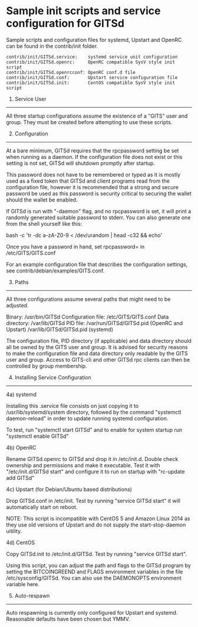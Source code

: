 Sample init scripts and service configuration for GITSd
==========================================================

Sample scripts and configuration files for systemd, Upstart and OpenRC
can be found in the contrib/init folder.

    contrib/init/GITSd.service:    systemd service unit configuration
    contrib/init/GITSd.openrc:     OpenRC compatible SysV style init script
    contrib/init/GITSd.openrcconf: OpenRC conf.d file
    contrib/init/GITSd.conf:       Upstart service configuration file
    contrib/init/GITSd.init:       CentOS compatible SysV style init script

1. Service User
---------------------------------

All three startup configurations assume the existence of a "GITS" user
and group.  They must be created before attempting to use these scripts.

2. Configuration
---------------------------------

At a bare minimum, GITSd requires that the rpcpassword setting be set
when running as a daemon.  If the configuration file does not exist or this
setting is not set, GITSd will shutdown promptly after startup.

This password does not have to be remembered or typed as it is mostly used
as a fixed token that GITSd and client programs read from the configuration
file, however it is recommended that a strong and secure password be used
as this password is security critical to securing the wallet should the
wallet be enabled.

If GITSd is run with "-daemon" flag, and no rpcpassword is set, it will
print a randomly generated suitable password to stderr.  You can also
generate one from the shell yourself like this:

bash -c 'tr -dc a-zA-Z0-9 < /dev/urandom | head -c32 && echo'

Once you have a password in hand, set rpcpassword= in /etc/GITS/GITS.conf

For an example configuration file that describes the configuration settings,
see contrib/debian/examples/GITS.conf.

3. Paths
---------------------------------

All three configurations assume several paths that might need to be adjusted.

Binary:              /usr/bin/GITSd
Configuration file:  /etc/GITS/GITS.conf
Data directory:      /var/lib/GITSd
PID file:            /var/run/GITSd/GITSd.pid (OpenRC and Upstart)
                     /var/lib/GITSd/GITSd.pid (systemd)

The configuration file, PID directory (if applicable) and data directory
should all be owned by the GITS user and group.  It is advised for security
reasons to make the configuration file and data directory only readable by the
GITS user and group.  Access to GITS-cli and other GITSd rpc clients
can then be controlled by group membership.

4. Installing Service Configuration
-----------------------------------

4a) systemd

Installing this .service file consists on just copying it to
/usr/lib/systemd/system directory, followed by the command
"systemctl daemon-reload" in order to update running systemd configuration.

To test, run "systemctl start GITSd" and to enable for system startup run
"systemctl enable GITSd"

4b) OpenRC

Rename GITSd.openrc to GITSd and drop it in /etc/init.d.  Double
check ownership and permissions and make it executable.  Test it with
"/etc/init.d/GITSd start" and configure it to run on startup with
"rc-update add GITSd"

4c) Upstart (for Debian/Ubuntu based distributions)

Drop GITSd.conf in /etc/init.  Test by running "service GITSd start"
it will automatically start on reboot.

NOTE: This script is incompatible with CentOS 5 and Amazon Linux 2014 as they
use old versions of Upstart and do not supply the start-stop-daemon uitility.

4d) CentOS

Copy GITSd.init to /etc/init.d/GITSd. Test by running "service GITSd start".

Using this script, you can adjust the path and flags to the GITSd program by
setting the BITCOINGREEND and FLAGS environment variables in the file
/etc/sysconfig/GITSd. You can also use the DAEMONOPTS environment variable here.

5. Auto-respawn
-----------------------------------

Auto respawning is currently only configured for Upstart and systemd.
Reasonable defaults have been chosen but YMMV.
